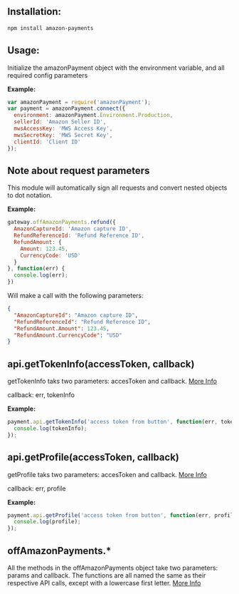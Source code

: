 ## Installation:

``` sh
npm install amazon-payments
```

## Usage:

Initialize the amazonPayment object with the environment variable, and all required config parameters

__Example:__

``` js
var amazonPayment = require('amazonPayment');
var payment = amazonPayment.connect({
  environment: amazonPayment.Environment.Production,
  sellerId: 'Amazon Seller ID',
  mwsAccessKey: 'MWS Access Key',
  mwsSecretKey: 'MWS Secret Key',
  clientId: 'Client ID'
});
```

## Note about request parameters

This module will automatically sign all requests and convert nested objects to dot notation.

__Example:__
``` js
gateway.offAmazonPayments.refund({
  AmazonCaptureId: 'Amazon capture ID',
  RefundReferenceId: 'Refund Reference ID',
  RefundAmount: {
    Amount: 123.45,
    CurrencyCode: 'USD'
  }
}, function(err) {
  console.log(err);
})
```
Will make a call with the following parameters:
``` json
{
  "AmazonCaptureId": "Amazon capture ID",
  "RefundReferenceId": "Refund Reference ID",
  "RefundAmount.Amount": 123.45,
  "RefundAmount.CurrencyCode": "USD"
}
```

## api.getTokenInfo(accessToken, callback)

getTokenInfo taks two parameters: accesToken and callback. [More Info](http://docs.developer.amazonservices.com/en_US/apa_guide/APAGuide_ObtainProfile.html)

callback: err, tokenInfo

__Example:__

``` js
payment.api.getTokenInfo('access token from button', function(err, tokenInfo) {
  console.log(tokenInfo);
});
```

## api.getProfile(accessToken, callback)

getProfile taks two parameters: accesToken and callback. [More Info](http://docs.developer.amazonservices.com/en_US/apa_guide/APAGuide_ObtainProfile.html)

callback: err, profile

__Example:__

``` js
payment.api.getProfile('access token from button', function(err, profile) {
  console.log(profile);
});
```


## offAmazonPayments.*

All the methods in the offAmazonPayments object take two parameters: params and callback. 
The functions are all named the same as their respective API calls, except with a lowercase first letter.
[More Info](http://docs.developer.amazonservices.com/en_US/off_amazon_payments/OffAmazonPayments_Overview.html)